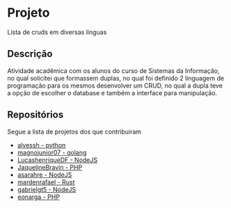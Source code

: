 # Projeto
Lista de cruds em diversas línguas

## Descrição
Atividade acadêmica com os alunos do curso de Sistemas da Informação, no qual solicitei que formassem duplas, no qual foi definido 2 linguagem de programação para os mesmos desenvolver um CRUD, no qual a dupla teve a opção de escolher o database e também a interface para manipulação.

## Repositórios

Segue a lista de projetos dos que contribuiram
* [alvessh - python](https://github.com/alvessh/python-crud-fastapi)
* [magnojunior07 - golang](https://github.com/magnojunior07/golang-crud)
* [LucashenriqueDF - NodeJS](https://github.com/LucashenriqueDF/crud-NodeJs)
* [JaquelineBravin - PHP](https://github.com/JaquelineBravin/CRUD-ITAMAR)
* [asarahre - NodeJS](https://github.com/asarahre/node-cad-user-api)
* [mardenrafael - Rust](https://github.com/mardenrafael/rust-api)
* [gabrielgt5 - NodeJS](https://github.com/gabrielgt5/CRUD_NODEJS)
* [eonarga - PHP](https://github.com/eonarga/sistema-CRUDphp)
